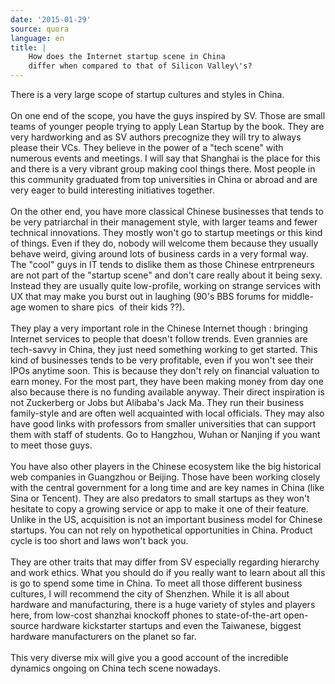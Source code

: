 ```yaml
---
date: '2015-01-29'
source: quora
language: en
title: |
    How does the Internet startup scene in China
    differ when compared to that of Silicon Valley\'s?
---
```


There is a very large scope of startup cultures and styles in China.\
\
On one end of the scope, you have the guys inspired by SV. Those are
small teams of younger people trying to apply Lean Startup by the book.
They are very hardworking and as SV authors precognize they will try to
always please their VCs. They believe in the power of a \"tech scene\"
with numerous events and meetings. I will say that Shanghai is the place
for this and there is a very vibrant group making cool things there.
Most people in this community graduated from top universities in China
or abroad and are very eager to build interesting initiatives together.\
\
On the other end, you have more classical Chinese businesses that tends
to be very patriarchal in their management style, with larger teams and
fewer technical innovations. They mostly won\'t go to startup meetings
or this kind of things. Even if they do, nobody will welcome them
because they usually behave weird, giving around lots of business cards
in a very formal way. The \"cool\" guys in IT tends to dislike them as
those Chinese entrpreneurs are not part of the \"startup scene\" and
don\'t care really about it being sexy. Instead they are usually quite
low-profile, working on strange services with UX that may make you burst
out in laughing (90\'s BBS forums for middle-age women to share pics  of
their kids ??).\
\
They play a very important role in the Chinese Internet though :
bringing Internet services to people that doesn\'t follow trends. Even
grannies are tech-savvy in China, they just need something working to
get started. This kind of businesses tends to be very profitable, even
if you won\'t see their IPOs anytime soon. This is because they don\'t
rely on financial valuation to earn money. For the most part, they have
been making money from day one also because there is no funding
available anyway. Their direct inspiration is not Zuckerberg or Jobs but
Alibaba\'s Jack Ma. They run their business family-style and are often
well acquainted with local officials. They may also have good links with
professors from smaller universities that can support them with staff of
students. Go to Hangzhou, Wuhan or Nanjing if you want to meet those
guys.\
\
You have also other players in the Chinese ecosystem like the big
historical web companies in Guangzhou or Beijing. Those have been
working closely with the central government for a long time and are key
names in China (like Sina or Tencent). They are also predators to small
startups as they won\'t hesitate to copy a growing service or app to
make it one of their feature. Unlike in the US, acquisition is not an
important business model for Chinese startups. You can not rely on
hypothetical opportunities in China. Product cycle is too short and laws
won\'t back you.\
\
They are other traits that may differ from SV especially regarding
hierarchy and work ethics. What you should do if you really want to
learn about all this is go to spend some time in China. To meet all
those different business cultures, I will recommend the city of
Shenzhen. While it is all about hardware and manufacturing, there is a
huge variety of styles and players here, from low-cost shanzhai knockoff
phones to state-of-the-art open-source hardware kickstarter startups and
even the Taiwanese, biggest hardware manufacturers on the planet so
far.\
\
This very diverse mix will give you a good account of the incredible
dynamics ongoing on China tech scene nowadays.
